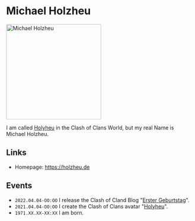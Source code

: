 # Michael Holzheu

<img src="8.jpg" alt="Michael Holzheu" style="width:256px; height: 256px;"/>

I am called [Holyheu](4.md) in the Clash of Clans World, but my real Name is Michael Holzheu.

## Links

- Homepage: https://holzheu.de

## Events

- ``2022.04.04-OO:OO`` I release the Clash of Cland Blog "[Erster Geburtstag](2.md)".
- ``2021.04.04-OO:OO`` I create the Clash of Clans avatar "[Holyheu](4.md)".
- ``1971.XX.XX-XX:XX`` I am born.

